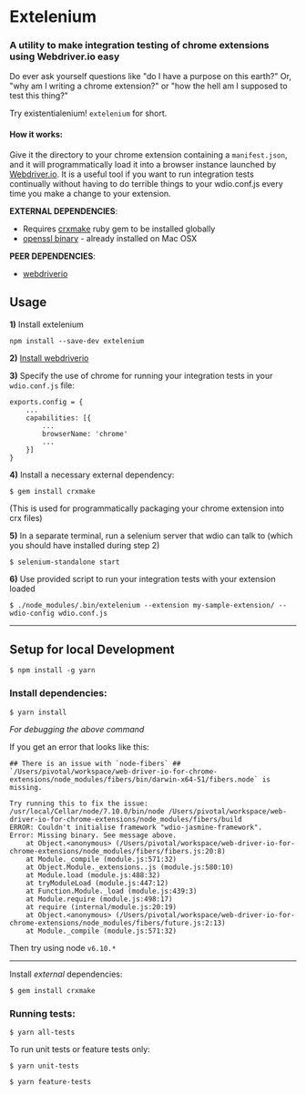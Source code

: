 # Extelenium
### A utility to make integration testing of chrome extensions using Webdriver.io easy

Do ever ask yourself questions like "do I have a purpose on this earth?" Or, "why am I writing a chrome extension?" or 
"how the hell am I supposed to test this thing?"

Try existentialenium! `extelenium` for short.


#### How it works:

Give it the directory to your chrome extension containing a `manifest.json`, and it will programmatically 
load it into a browser instance launched by [Webdriver.io](http://webdriver.io/). It is a useful tool if you want to run integration tests continually without having to do terrible 
things to your wdio.conf.js every time you make a change to your extension.


**EXTERNAL DEPENDENCIES**: 
- Requires [crxmake](https://github.com/Constellation/crxmake) ruby gem to be installed globally
- [openssl binary](https://www.openssl.org/source/) - already installed on Mac OSX

**PEER DEPENDENCIES**:
- [webdriverio](https://www.npmjs.com/package/webdriverio)

## Usage
**1)** Install extelenium 

`npm install --save-dev extelenium`

**2)** [Install webdriverio](http://webdriver.io/guide/getstarted/install.html)

**3)** Specify the use of chrome for running your integration tests in your `wdio.conf.js` file:

```
exports.config = {
    ...
    capabilities: [{
        ...
        browserName: 'chrome'
        ...
    }]
}
```

**4)** Install a necessary external dependency:

```
$ gem install crxmake
```

(This is used for programmatically packaging your chrome extension into crx files)

**5)** In a separate terminal, run a selenium server that wdio can talk to (which you should have installed during step 2)
```
$ selenium-standalone start
```

**6)** Use provided script to run your integration tests with your extension loaded
```
$ ./node_modules/.bin/extelenium --extension my-sample-extension/ --wdio-config wdio.conf.js
```

---

## Setup for local Development

```
$ npm install -g yarn
```

### Install dependencies:
```
$ yarn install
```

*For debugging the above command*

If you get an error that looks like this:

```
## There is an issue with `node-fibers` ##
`/Users/pivotal/workspace/web-driver-io-for-chrome-extensions/node_modules/fibers/bin/darwin-x64-51/fibers.node` is missing.

Try running this to fix the issue: /usr/local/Cellar/node/7.10.0/bin/node /Users/pivotal/workspace/web-driver-io-for-chrome-extensions/node_modules/fibers/build
ERROR: Couldn't initialise framework "wdio-jasmine-framework".
Error: Missing binary. See message above.
    at Object.<anonymous> (/Users/pivotal/workspace/web-driver-io-for-chrome-extensions/node_modules/fibers/fibers.js:20:8)
    at Module._compile (module.js:571:32)
    at Object.Module._extensions..js (module.js:580:10)
    at Module.load (module.js:488:32)
    at tryModuleLoad (module.js:447:12)
    at Function.Module._load (module.js:439:3)
    at Module.require (module.js:498:17)
    at require (internal/module.js:20:19)
    at Object.<anonymous> (/Users/pivotal/workspace/web-driver-io-for-chrome-extensions/node_modules/fibers/future.js:2:13)
    at Module._compile (module.js:571:32)
```
Then try using node `v6.10.*`

---

Install *external* dependencies:

```
$ gem install crxmake
```

### Running tests:
```
$ yarn all-tests
```

To run unit tests or feature tests only:

```
$ yarn unit-tests
```

```
$ yarn feature-tests
```

